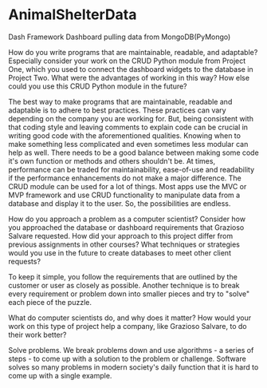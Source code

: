 # AnimalShelterData
Dash Framework Dashboard pulling data from MongoDB(PyMongo)


How do you write programs that are maintainable, readable, and adaptable? Especially consider your work on the CRUD Python module from Project One, which you used to connect the dashboard widgets to the database in Project Two. What were the advantages of working in this way? How else could you use this CRUD Python module in the future?

The best way to make programs that are maintainable, readable and adaptable is to adhere to best practices. These practices can vary depending on the company you are working for. But, being consistent with that coding style and leaving comments to explain code can be crucial in writing good code with the aforementioned qualities. Knowing when to make something less complicated and even sometimes less modular can help as well. There needs to be a good balance between making some code it's own function or methods and others shouldn't be. At times, performance can be traded for maintainability, ease-of-use and readability if the performance enhancements do not make a major difference. The CRUD module can be used for a lot of things. Most apps use the MVC or MVP framework and use CRUD functionality to manipulate data from a database and display it to the user. So, the possibilities are endless.

How do you approach a problem as a computer scientist? Consider how you approached the database or dashboard requirements that Grazioso Salvare requested. How did your approach to this project differ from previous assignments in other courses? What techniques or strategies would you use in the future to create databases to meet other client requests?

To keep it simple, you follow the requirements that are outlined by the customer or user as closely as possible. Another technique is to break every requirement or problem down into smaller pieces and try to "solve" each piece of the puzzle.

What do computer scientists do, and why does it matter? How would your work on this type of project help a company, like Grazioso Salvare, to do their work better?

Solve problems. We break problems down and use algorithms - a series of steps - to come up with a solution to the problem or challenge. Software solves so many problems in modern society's daily function that it is hard to come up with a single example.
